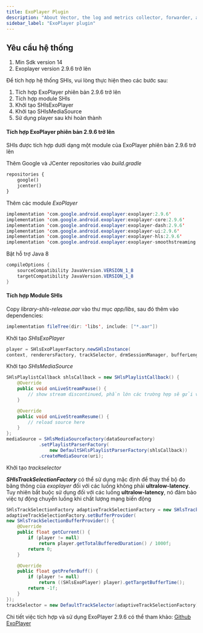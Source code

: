 ```yaml
---
title: ExoPlayer Plugin
description: "About Vector, the log and metrics collector, forwarder, and router"
sidebar_label: "ExoPlayer plugin"
---
```


## Yêu cầu hệ thống

1. Min Sdk version 14
2. Exoplayer version 2.9.6 trở lên

Để tích hợp hệ thống SHls, vui lòng thực hiện theo các bước sau:
1. Tích hợp ExoPlayer phiên bản 2.9.6 trở lên
2. Tích hợp module SHls
3. Khởi tạo SHlsExoPlayer
4. Khởi tạo SHlsMediaSource
5. Sử dụng player sau khi hoàn thành

#### Tích hợp ExoPlayer phiên bản 2.9.6 trở lên

SHls được tích hợp dưới dạng một module của ExoPlayer phiên bản 2.9.6 trở lên

Thêm Google và JCenter repositories vào *build.gradle*

```xml
repositories {
    google()
    jcenter()
}
```

Thêm các module *ExoPlayer*

```java
implementation 'com.google.android.exoplayer:exoplayer:2.9.6'
implementation 'com.google.android.exoplayer:exoplayer-core:2.9.6'
implementation 'com.google.android.exoplayer:exoplayer-dash:2.9.6'
implementation 'com.google.android.exoplayer:exoplayer-ui:2.9.6'
implementation 'com.google.android.exoplayer:exoplayer-hls:2.9.6'
implementation 'com.google.android.exoplayer:exoplayer-smoothstreaming:2.9.6'
```

Bật hỗ trợ Java 8

```java
compileOptions {
    sourceCompatibility JavaVersion.VERSION_1_8
    targetCompatibility JavaVersion.VERSION_1_8
}
```

#### Tích hợp Module SHls

Copy *library-shls-release.aar* vào thư mục *app/libs*, sau đó thêm vào dependencies:

```java
implementation fileTree(dir: 'libs', include: ["*.aar"])
```

Khởi tạo *SHlsExoPlayer*

```java
player = SHlsExoPlayerFactory.newSHlsInstance(
context, renderersFactory, trackSelector, drmSessionManager, bufferLength);
```

Khởi tạo *SHlsMediaSource*

```java
SHlsPlaylistCallback shlsCallback = new SHlsPlaylistCallback() {
    @Override
    public void onLiveStreamPause() {
        // show stream discontinued, phần lớn các trường hợp sẽ gửi về trước khi player chuyển trạng thái buffer
    }

    @Override
    public void onLiveStreamResume() {
        // reload source here
    }
};
mediaSource = SHlsMediaSourceFactory(dataSourceFactory)
            .setPlaylistParserFactory(
                new DefaultSHlsPlaylistParserFactory(shlsCallback))
            .createMediaSource(uri);
```

Khởi tạo *trackselector*

<!-- import Alert from '@site/src/components/Alert'; -->

<!-- <Alert type="warning"> -->

***SHlsTrackSelectionFactory*** có thể sử dụng mặc định để thay thế bộ đo băng thông của *exoplayer* đối với các luồng không phải **ultralow-latency**. Tuy nhiên bắt buộc sử dụng đối với các luồng **ultralow-latency**, nó đảm bảo việc tự động chuyển luồng khi chất lượng mạng biến động

<!-- </Alert> -->

``` java
SHlsTrackSelectionFactory adaptiveTrackSelectionFactory = new SHlsTrackSelectionFactory(1900);
adaptiveTrackSelectionFactory.setBufferProvider(
new SHlsTrackSelectionBufferProvider() {
    @Override
    public float getCurrent() {
        if (player != null)
            return player.getTotalBufferedDuration() / 1000f;
        return 0;
    }

    @Override
    public float getPreferBuff() {
        if (player != null)
            return ((SHlsExoPlayer) player).getTargetBufferTime();
        return -1f;
    }
});
trackSelector = new DefaultTrackSelector(adaptiveTrackSelectionFactory);
```

Chi tiết việc tích hợp và sử dụng ExoPlayer 2.9.6 có thể tham khảo: [Github ExoPlayer](https://github.com/google/ExoPlayer)